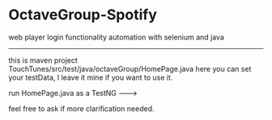 # OctaveGroup-Spotify
web player login functionality automation with selenium and java
******************************************************

this is maven project
TouchTunes/src/test/java/octaveGroup/HomePage.java here you can set your testData, I leave it mine if you want to use it.

run HomePage.java as a TestNG ---> 

feel free to ask if more clarification needed.

